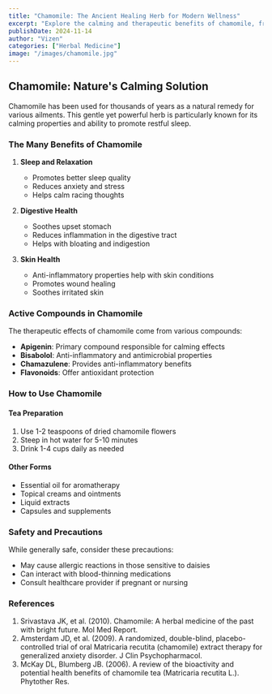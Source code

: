 ```yaml
---
title: "Chamomile: The Ancient Healing Herb for Modern Wellness"
excerpt: "Explore the calming and therapeutic benefits of chamomile, from promoting better sleep to supporting digestive health."
publishDate: 2024-11-14
author: "Vizen"
categories: ["Herbal Medicine"]
image: "/images/chamomile.jpg"
---
```


## Chamomile: Nature's Calming Solution

Chamomile has been used for thousands of years as a natural remedy for various ailments. This gentle yet powerful herb is particularly known for its calming properties and ability to promote restful sleep.

### The Many Benefits of Chamomile

1. **Sleep and Relaxation**
   - Promotes better sleep quality
   - Reduces anxiety and stress
   - Helps calm racing thoughts

2. **Digestive Health**
   - Soothes upset stomach
   - Reduces inflammation in the digestive tract
   - Helps with bloating and indigestion

3. **Skin Health**
   - Anti-inflammatory properties help with skin conditions
   - Promotes wound healing
   - Soothes irritated skin

### Active Compounds in Chamomile

The therapeutic effects of chamomile come from various compounds:

- **Apigenin**: Primary compound responsible for calming effects
- **Bisabolol**: Anti-inflammatory and antimicrobial properties
- **Chamazulene**: Provides anti-inflammatory benefits
- **Flavonoids**: Offer antioxidant protection

### How to Use Chamomile

#### Tea Preparation
1. Use 1-2 teaspoons of dried chamomile flowers
2. Steep in hot water for 5-10 minutes
3. Drink 1-4 cups daily as needed

#### Other Forms
- Essential oil for aromatherapy
- Topical creams and ointments
- Liquid extracts
- Capsules and supplements

### Safety and Precautions

While generally safe, consider these precautions:
- May cause allergic reactions in those sensitive to daisies
- Can interact with blood-thinning medications
- Consult healthcare provider if pregnant or nursing

### References

1. Srivastava JK, et al. (2010). Chamomile: A herbal medicine of the past with bright future. Mol Med Report.
2. Amsterdam JD, et al. (2009). A randomized, double-blind, placebo-controlled trial of oral Matricaria recutita (chamomile) extract therapy for generalized anxiety disorder. J Clin Psychopharmacol.
3. McKay DL, Blumberg JB. (2006). A review of the bioactivity and potential health benefits of chamomile tea (Matricaria recutita L.). Phytother Res.